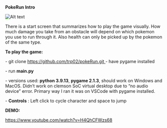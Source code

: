 ﻿<a name="br1"></a>**PokeRun Intro**

![Alt text](https://user-images.githubusercontent.com/83850231/235234131-99a49b78-8670-4845-9968-a853d5bcfc97.png)

There is a start screen that summarizes how to play the game visually. How much damage you take from an obstacle will depend on which pokemon you
use to run through it. Also health can only be picked up by the pokemon of the same type.


<a name="br2"></a>**To play the game:**

\- git clone [https://github.com/trp02/pokeRun.git
](https://github.com/trp02/pokeRun.git)- have pygame installed

\- run **main.py**

\- versions used: **python 3.9.13**, **pygame 2.1.3**, should work on Windows and MacOS. Didn’t
work on clemson SoC virtual desktop due to “no audio device” error. Primary way I ran it was on
VSCode with pygame installed.

\- **Controls** : Left click to cycle character and space to jump

**DEMO:**

<https://www.youtube.com/watch?v=H4QhCFWzs68>
